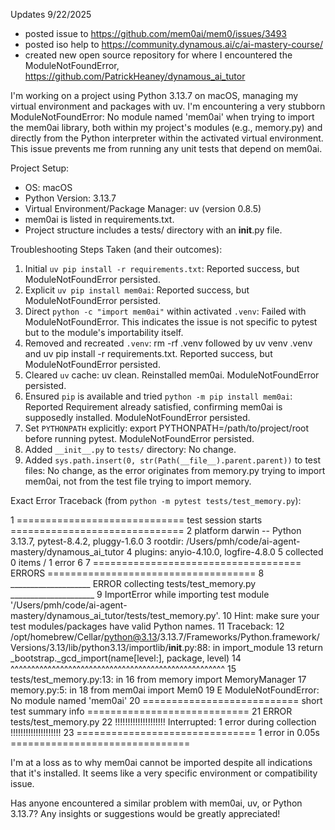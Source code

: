 Updates
9/22/2025
 - posted issue to https://github.com/mem0ai/mem0/issues/3493
 - posted iso help to https://community.dynamous.ai/c/ai-mastery-course/
 - created new open source repository for where I encountered the ModuleNotFoundError, https://github.com/PatrickHeaney/dynamous_ai_tutor

I'm working on a project using Python 3.13.7 on macOS, managing my virtual environment and packages with uv. I'm encountering a very stubborn
  ModuleNotFoundError: No module named 'mem0ai' when trying to import the mem0ai library, both within my project's modules (e.g., memory.py) and directly from
  the Python interpreter within the activated virtual environment. This issue prevents me from running any unit tests that depend on mem0ai.

Project Setup:
  * OS: macOS
  * Python Version: 3.13.7
  * Virtual Environment/Package Manager: uv (version 0.8.5)
  * mem0ai is listed in requirements.txt.
  * Project structure includes a tests/ directory with an __init__.py file.

Troubleshooting Steps Taken (and their outcomes):

  1. Initial `uv pip install -r requirements.txt`: Reported success, but ModuleNotFoundError persisted.
  2. Explicit `uv pip install mem0ai`: Reported success, but ModuleNotFoundError persisted.
  3. Direct `python -c "import mem0ai"` within activated `.venv`: Failed with ModuleNotFoundError. This indicates the issue is not specific to pytest but to the
    module's importability itself.
  4. Removed and recreated `.venv`: rm -rf .venv followed by uv venv .venv and uv pip install -r requirements.txt. Reported success, but ModuleNotFoundError
    persisted.
  5. Cleared `uv` cache: uv clean. Reinstalled mem0ai. ModuleNotFoundError persisted.
  6. Ensured `pip` is available and tried `python -m pip install mem0ai`: Reported Requirement already satisfied, confirming mem0ai is supposedly installed.
    ModuleNotFoundError persisted.
  7. Set `PYTHONPATH` explicitly: export PYTHONPATH=/path/to/project/root before running pytest. ModuleNotFoundError persisted.
  8. Added `__init__.py` to `tests/` directory: No change.
  9. Added `sys.path.insert(0, str(Path(__file__).parent.parent))` to test files: No change, as the error originates from memory.py trying to import mem0ai, not
    from the test file trying to import memory.

Exact Error Traceback (from `python -m pytest tests/test_memory.py`):

  1 ============================= test session starts ==============================
  2 platform darwin -- Python 3.13.7, pytest-8.4.2, pluggy-1.6.0
  3 rootdir: /Users/pmh/code/ai-agent-mastery/dynamous_ai_tutor
  4 plugins: anyio-4.10.0, logfire-4.8.0
  5 collected 0 items / 1 error
  6
  7 ==================================== ERRORS ====================================
  8 ____________________ ERROR collecting tests/test_memory.py _____________________
  9 ImportError while importing test module '/Users/pmh/code/ai-agent-mastery/dynamous_ai_tutor/tests/test_memory.py'.
  10 Hint: make sure your test modules/packages have valid Python names.
  11 Traceback:
  12 /opt/homebrew/Cellar/python@3.13/3.13.7/Frameworks/Python.framework/Versions/3.13/lib/python3.13/importlib/__init__.py:88: in import_module
  13     return _bootstrap._gcd_import(name[level:], package, level)
  14            ^^^^^^^^^^^^^^^^^^^^^^^^^^^^^^^^^^^^^^^^^^^^^^^^^^^^
  15 tests/test_memory.py:13: in <module>
  16     from memory import MemoryManager
  17 memory.py:5: in <module>
  18     from mem0ai import Mem0
  19 E   ModuleNotFoundError: No module named 'mem0ai'
  20 =========================== short test summary info ============================
  21 ERROR tests/test_memory.py
  22 !!!!!!!!!!!!!!!!!!!! Interrupted: 1 error during collection !!!!!!!!!!!!!!!!!!!!
  23 =============================== 1 error in 0.05s ===============================

I'm at a loss as to why mem0ai cannot be imported despite all indications that it's installed. It seems like a very specific environment or compatibility
issue.

Has anyone encountered a similar problem with mem0ai, uv, or Python 3.13.7? Any insights or suggestions would be greatly appreciated!

